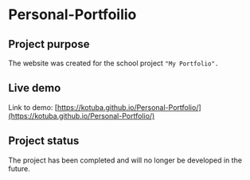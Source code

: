 # Personal-Portfoilio

## Project purpose
The website was created for the school project `"My Portfolio".`

## Live demo
Link to demo: [https://kotuba.github.io/Personal-Portfolio/](https://kotuba.github.io/Personal-Portfolio/)

## Project status
The project has been completed and will no longer be developed in the future.
